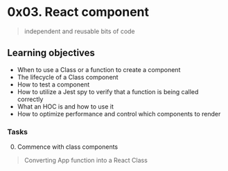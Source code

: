 # 0x03. React component
> independent and reusable bits of code

## Learning objectives
* When to use a Class or a function to create a component
* The lifecycle of a Class component
* How to test a component
* How to utilize a Jest spy to verify that a function is being called correctly
* What an HOC is and how to use it
* How to optimize performance and control which components to render

### Tasks
0. Commence with class components
> Converting App function into a React Class
